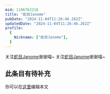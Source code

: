 ```yaml
---
mid: 1186762218
title: "蛇目Janome"
pubDate: "2024-11-04T11:26:46.262Z"
updatedDate: "2024-11-04T11:26:46.262Z"
profile:
  {
    Nickname: ["蛇目Janome"],
  }
---
```


关注[蛇目Janome](https://space.bilibili.com/1186762218)谢谢喵~ 关注[蛇目Janome](https://space.bilibili.com/1186762218)谢谢喵~

## 此条目有待补充
你可以在[这里](https://github.com/Yuhanawa/VTuber.ICU/edit/master/src/content/v/蛇目Janome/index.md)编辑本文
